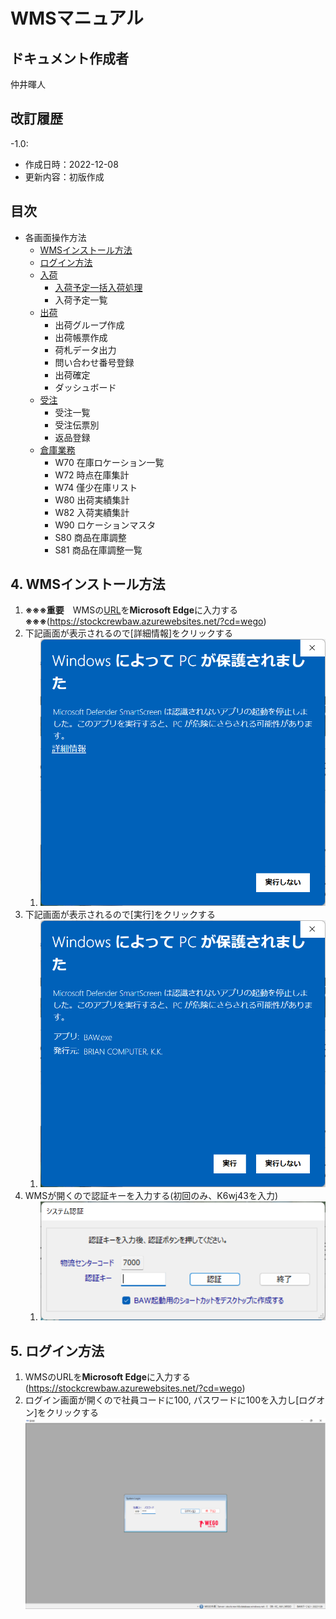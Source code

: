 # WMSマニュアル

## ドキュメント作成者
仲井暉人

## 改訂履歴
-1.0:
  - 作成日時：2022-12-08
  - 更新内容：初版作成

## 目次

- 各画面操作方法
  - [WMSインストール方法](#4-wmsインストール方法)
  - [ログイン方法](#5-ログイン方法)
  - [入荷](ItemPO.md)
    - [入荷予定一括入荷処理](/ItemPO.md#s19-入荷予定一括入荷処理)
    - 入荷予定一覧
  - [出荷](Ship.md)
    - 出荷グループ作成
    - 出荷帳票作成
    - 荷札データ出力
    - 問い合わせ番号登録
    - 出荷確定
    - ダッシュボード
  - [受注](ECOrder.md)
    - 受注一覧
    - 受注伝票別
    - 返品登録
  - [倉庫業務](Warehouse.md)
    - W70 在庫ロケーション一覧
    - W72 時点在庫集計
    - W74 僅少在庫リスト
    - W80 出荷実績集計
    - W82 入荷実績集計
    - W90 ロケーションマスタ
    - S80 商品在庫調整
    - S81 商品在庫調整一覧


## 4. WMSインストール方法

1. **※※※重要**　WMSの[URL](https://stockcrewbaw.azurewebsites.net/?cd=wego)を**Microsoft Edge**に入力する　**※※※**(https://stockcrewbaw.azurewebsites.net/?cd=wego)
2. 下記画面が表示されるので[詳細情報]をクリックする
   1. ![BAWのWindows保護画面](/img/Install/BAW_Windows_Guard.png)
3. 下記画面が表示されるので[実行]をクリックする
   1. ![BAWのWindows保護詳細画面](/img/Install/BAW_Windows_Guard_Dtl.png)
4. WMSが開くので認証キーを入力する(初回のみ、K6wj43を入力)
   1. ![認証キー入力画面](/img/Install/Insert_SystemKey.png)

## 5. ログイン方法
1.   WMSのURLを**Microsoft Edge**に入力する(https://stockcrewbaw.azurewebsites.net/?cd=wego)
2.   ログイン画面が開くので社員コードに100, パスワードに100を入力し[ログオン]をクリックする![ログイン画面](/img/Install/wms-login.png)